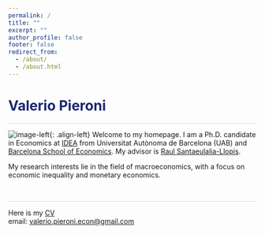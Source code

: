 ```yaml
---
permalink: /
title: ""
excerpt: ""
author_profile: false
footer: false
redirect_from: 
  - /about/
  - /about.html
---
```


<h1 align="left" style="color:rgb(27,39,113);"> Valerio Pieroni </h1> 

<hr style = "height:0.5px;border-width:0;color:gray;background-color:rgb(216,216,216)">

![image-left](https://valeriopieroni.github.io/images/profile.png){: .align-left} Welcome to my homepage. I am a Ph.D. candidate in Economics at <a href="https://www.uabidea.eu/" target="_blank">IDEA</a> from Universitat Autònoma de Barcelona (UAB) and <a href="http://bse.eu/" target="_blank">Barcelona School of Economics</a>. My advisor is <a href="http://r-santaeulalia.net/" target="_blank">Raul Santaeulalia-Llopis</a>. 

My research interests lie in the field of macroeconomics, with a focus on economic inequality and monetary economics. 

<br>

<hr style = "height:0.5px;border-width:0;color:gray;background-color:rgb(216,216,216)">

Here is my <a href="https://valeriopieroni.github.io/upload/cv/cv.pdf" target="_blank">CV</a>   <br>
email: <a href="mailto:valerio.pieroni.econ@gmail.com">valerio.pieroni.econ@gmail.com</a>

  <br>
    <br>
      <br>
        <br>
          <br>
            <br>
              <br>



